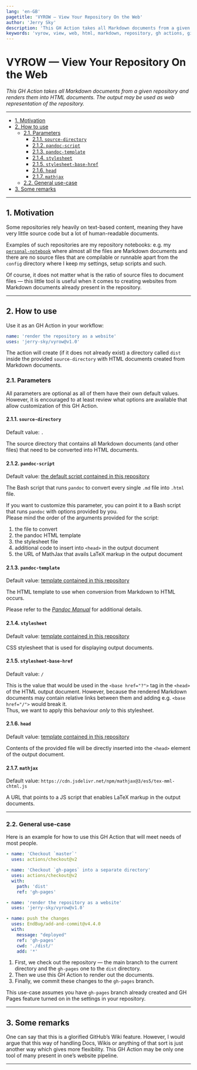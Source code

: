 ```yaml
---
lang: 'en-GB'
pagetitle: 'VYROW — View Your Repository On the Web'
author: 'Jerry Sky'
description: 'This GH Action takes all Markdown documents from a given repository and renders them into HTML documents. The output may be used as web representation of the repository.'
keywords: 'vyrow, view, web, html, markdown, repository, gh actions, github, actions, render, convert, document, pandoc, website'
---
```


# VYROW — View Your Repository On the Web

*This GH Action takes all Markdown documents from a given repository and renders them into HTML documents. The output may be used as web representation of the repository.*

---

- [1. Motivation](#1-motivation)
- [2. How to use](#2-how-to-use)
    - [2.1. Parameters](#21-parameters)
        - [2.1.1. `source-directory`](#211-source-directory)
        - [2.1.2. `pandoc-script`](#212-pandoc-script)
        - [2.1.3. `pandoc-template`](#213-pandoc-template)
        - [2.1.4. `stylesheet`](#214-stylesheet)
        - [2.1.5. `stylesheet-base-href`](#215-stylesheet-base-href)
        - [2.1.6. `head`](#216-head)
        - [2.1.7. `mathjax`](#217-mathjax)
    - [2.2. General use-case](#22-general-use-case)
- [3. Some remarks](#3-some-remarks)

---

## 1. Motivation

Some repositories rely heavily on text-based content, meaning they have very little source code but a lot of human-readable documents.

Examples of such repositories are my repository notebooks: e.g. my [`personal-notebook`](https://personal-notebook.jerry-sky.me) where almost all the files are Markdown documents and there are no source files that are compilable or runnable apart from the `config` directory where I keep my settings, setup scripts and such.

Of course, it does not matter what is the ratio of source files to document files — this little tool is useful when it comes to creating websites from Markdown documents already present in the repository.

---

## 2. How to use

Use it as an GH Action in your workflow:
```yml
name: 'render the repository as a website'
uses: 'jerry-sky/vyrow@v1.0'
```

The action will create (if it does not already exist) a directory called `dist` inside the provided `source-directory` with HTML documents created from Markdown documents.

### 2.1. Parameters

All parameters are optional as all of them have their own default values.\
However, it is encouraged to at least review what options are available that allow customization of this GH Action.

#### 2.1.1. `source-directory`

Default value: `.`

The source directory that contains all Markdown documents (and other files) that need to be converted into HTML documents.

#### 2.1.2. `pandoc-script`

Default value: [the default script contained in this repository](pandoc.sh)

The Bash script that runs `pandoc` to convert every single `.md` file into `.html` file.

If you want to customize this parameter, you can point it to a Bash script that runs `pandoc` with options provided by you.\
Please mind the order of the arguments provided for the script:
1. the file to convert
2. the pandoc HTML template
3. the stylesheet file
4. additional code to insert into `<head>` in the output document
5. the URL of MathJax that avails LaTeX markup in the output document

#### 2.1.3. `pandoc-template`

Default value: [template contained in this repository](template/pandoc-template.html)

The HTML template to use when conversion from Markdown to HTML occurs.

Please refer to the [*Pandoc Manual*](https://pandoc.org/MANUAL.html#templates) for additional details.

#### 2.1.4. `stylesheet`

Default value: [template contained in this repository](template/style.css)

CSS stylesheet that is used for displaying output documents.

#### 2.1.5. `stylesheet-base-href`

Default value: `/`

This is the value that would be used in the `<base href="?">` tag in the `<head>` of the HTML output document. However, because the rendered Markdown documents may contain relative links between them and adding e.g. `<base href="/">` would break it.\
Thus, we want to apply this behaviour *only* to this stylesheet.

#### 2.1.6. `head`

Default value: [template contained in this repository](template/head.html)

Contents of the provided file will be directly inserted into the `<head>` element of the output document.

#### 2.1.7. `mathjax`

Default value: `https://cdn.jsdelivr.net/npm/mathjax@3/es5/tex-mml-chtml.js`

A URL that points to a JS script that enables LaTeX markup in the output documents.

---

### 2.2. General use-case

Here is an example for how to use this GH Action that will meet needs of most people.

```yml
- name: 'Checkout `master`'
  uses: actions/checkout@v2

- name: 'Checkout `gh-pages` into a separate directory'
  uses: actions/checkout@v2
  with:
    path: 'dist'
    ref: 'gh-pages'

- name: 'render the repository as a website'
  uses: 'jerry-sky/vyrow@v1.0'

- name: push the changes
  uses: EndBug/add-and-commit@v4.4.0
  with:
    message: "deployed"
    ref: 'gh-pages'
    cwd: './dist/'
    add: '*'

```

1. First, we check out the repository — the main branch to the current directory and the `gh-pages` one to the `dist` directory.
2. Then we use this GH Action to render out the documents.
3. Finally, we commit these changes to the `gh-pages` branch.

This use-case assumes you have `gh-pages` branch already created and GH Pages feature turned on in the settings in your repository.

---

## 3. Some remarks

One can say that this is a glorified GitHub’s Wiki feature. However, I would argue that this way of handling Docs, Wikis or anything of that sort is just another way which gives more flexibility. This GH Action may be only one tool of many present in one’s website pipeline.

---
